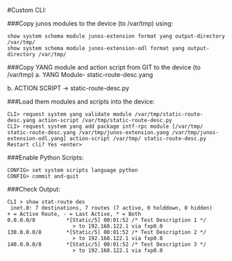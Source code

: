 #Custom CLI:
 
###Copy junos modules to the device (to /var/tmp) using:
```
show system schema module junos-extension format yang output-directory /var/tmp/
show system schema module junos-extension-odl format yang output-directory /var/tmp/
```

###Copy YANG module and action script from GIT to the device (to /var/tmp)
a. YANG Module- static-route-desc.yang

b. ACTION SCRIPT -> static-route-desc.py

###Load them modules and scripts into the device:
```
CLI> request system yang validate module /var/tmp/static-route-desc.yang action-script /var/tmp/static-route-desc.py
CLI> request system yang add package intf-rpc module [/var/tmp/ static-route-desc.yang /var/tmp/junos-extension.yang /var/tmp/junos-extension-odl.yang] action-script /var/tmp/ static-route-desc.py
Restart cli? Yes <enter>
```

###Enable Python Scripts:
```
CONFIG> set system scripts language python
CONFIG> commit and-quit
```

###Check Output:
```
CLI > show stat-route des   
 inet.0: 7 destinations, 7 routes (7 active, 0 holddown, 0 hidden)
+ = Active Route, - = Last Active, * = Both
0.0.0.0/0          *[Static/5] 00:01:52 /* Test Description 1 */
                     > to 192.168.122.1 via fxp0.0
130.0.0.0/8        *[Static/5] 00:01:52 /* Test Description 2 */
                     > to 192.168.122.1 via fxp0.0
140.0.0.0/8        *[Static/5] 00:01:52 /* Test Description 3 */
                     > to 192.168.122.1 via fxp0.0
```
